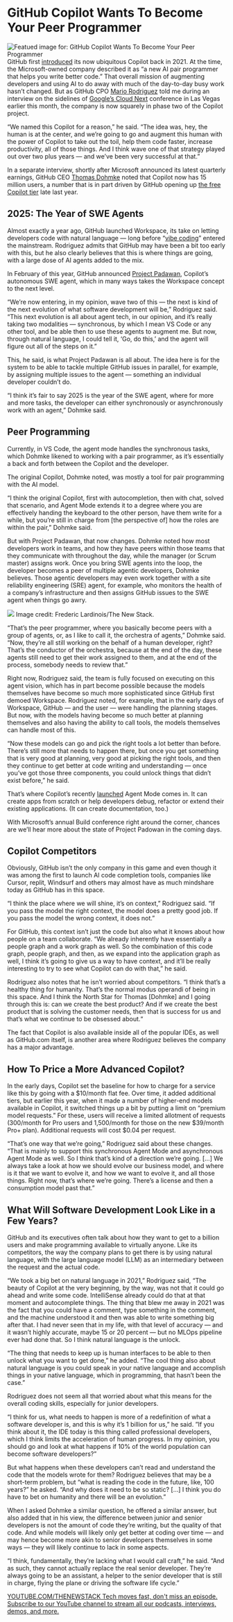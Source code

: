 # GitHub Copilot Wants To Become Your Peer Programmer
![Featued image for: GitHub Copilot Wants To Become Your Peer Programmer](https://cdn.thenewstack.io/media/2025/04/7b5ec6b7-mvimg_20171129_165458-1024x768.jpg)
GitHub first [introduced](https://github.blog/news-insights/product-news/introducing-github-copilot-ai-pair-programmer/) its now ubiquitous Copilot back in 2021. At the time, the Microsoft-owned company described it as “a new AI pair programmer that helps you write better code.” That overall mission of augmenting developers and using AI to do away with much of the day-to-day busy work hasn’t changed. But as GitHub CPO [Mario Rodriguez](https://www.linkedin.com/in/mariorodriguez3/) told me during an interview on the sidelines of [Google’s Cloud Next](https://thenewstack.io/event/google-cloud-next-25/) conference in Las Vegas earlier this month, the company is now squarely in phase two of the Copilot project.

“We named this Copilot for a reason,” he said. “The idea was, hey, the human is at the center, and we’re going to go and augment this human with the power of Copilot to take out the toil, help them code faster, increase productivity, all of those things. And I think wave one of that strategy played out over two plus years — and we’ve been very successful at that.”

In a separate interview, shortly after Microsoft announced its latest quarterly earnings, GitHub CEO [Thomas Dohmke](https://www.linkedin.com/in/ashtom/) noted that Copilot now has 15 million users, a number that is in part driven by GitHub opening up [the free Copilot tier](https://thenewstack.io/microsoft-makes-github-copilot-free-in-vs-code/) late last year.

## 2025: The Year of SWE Agents
Almost exactly a year ago, GitHub launched Workspace, its take on letting developers code with natural language — long before “[vibe coding](https://thenewstack.io/vibe-coding-is-here-how-ai-is-reshaping-the-software-developer-profession/)” entered the mainstream. Rodriguez admits that GitHub may have been a bit too early with this, but he also clearly believes that this is where things are going, with a large dose of AI agents added to the mix.

In February of this year, GitHub announced [Project Padawan](https://github.blog/news-insights/product-news/github-copilot-the-agent-awakens/), Copilot’s autonomous SWE agent, which in many ways takes the Workspace concept to the next level.

“We’re now entering, in my opinion, wave two of this — the next is kind of the next evolution of what software development will be,” Rodriguez said. “This next evolution is all about agent tech, in our opinion, and it’s really taking two modalities — synchronous, by which I mean VS Code or any other tool, and be able then to use these agents to augment me. But now, through natural language, I could tell it, ‘Go, do this,’ and the agent will figure out all of the steps on it.”

This, he said, is what Project Padawan is all about. The idea here is for the system to be able to tackle multiple GitHub issues in parallel, for example, by assigning multiple issues to the agent — something an individual developer couldn’t do.

“I think it’s fair to say 2025 is the year of the SWE agent, where for more and more tasks, the developer can either synchronously or asynchronously work with an agent,” Dohmke said.

## Peer Programming
Currently, in VS Code, the agent mode handles the synchronous tasks, which Dohmke likened to working with a pair programmer, as it’s essentially a back and forth between the Copilot and the developer.

The original Copilot, Dohmke noted, was mostly a tool for pair programming with the AI model.

“I think the original Copilot, first with autocompletion, then with chat, solved that scenario, and Agent Mode extends it to a degree where you are effectively handing the keyboard to the other person, have them write for a while, but you’re still in charge from [the perspective of] how the roles are within the pair,” Dohmke said.

But with Project Padawan, that now changes. Dohmke noted how most developers work in teams, and how they have peers within those teams that they communicate with throughout the day, while the manager (or Scrum master) assigns work. Once you bring SWE agents into the loop, the developer becomes a peer of multiple agentic developers, Dohmke believes. Those agentic developers may even work together with a site reliability engineering (SRE) agent, for example, who monitors the health of a company’s infrastructure and then assigns GitHub issues to the SWE agent when things go awry.

![](https://cdn.thenewstack.io/media/2025/05/a2c33c92-img_20180924_115324-scaled.jpg)
Image credit: Frederic Lardinois/The New Stack.

“That’s the peer programmer, where you basically become peers with a group of agents, or, as I like to call it, the orchestra of agents,” Dohmke said. “Now, they’re all still working on the behalf of a human developer, right? That’s the conductor of the orchestra, because at the end of the day, these agents still need to get their work assigned to them, and at the end of the process, somebody needs to review that.”

Right now, Rodriguez said, the team is fully focused on executing on this agent vision, which has in part become possible because the models themselves have become so much more sophisticated since GitHub first demoed Workspace. Rodriguez noted, for example, that in the early days of Workspace, GitHub — and the user — were handling the planning stages. But now, with the models having become so much better at planning themselves and also having the ability to call tools, the models themselves can handle most of this.

“Now these models can go and pick the right tools a lot better than before. There’s still more that needs to happen there, but once you get something that is very good at planning, very good at picking the right tools, and then they continue to get better at code writing and understanding — once you’ve got those three components, you could unlock things that didn’t exist before,” he said.

That’s where Copilot’s recently [launched](https://code.visualstudio.com/blogs/2025/02/24/introducing-copilot-agent-mode) Agent Mode comes in. It can create apps from scratch or help developers debug, refactor or extend their existing applications. (It can create documentation, too.)

With Microsoft’s annual Build conference right around the corner, chances are we’ll hear more about the state of Project Padowan in the coming days.

## Copilot Competitors
Obviously, GitHub isn’t the only company in this game and even though it was among the first to launch AI code completion tools, companies like Cursor, replit, Windsurf and others may almost have as much mindshare today as GitHub has in this space.

“I think the place where we will shine, it’s on context,” Rodriguez said. “If you pass the model the right context, the model does a pretty good job. If you pass the model the wrong context, it does not.”

For GitHub, this context isn’t just the code but also what it knows about how people on a team collaborate. “We already inherently have essentially a people graph and a work graph as well. So the combination of this code graph, people graph, and then, as we expand into the application graph as well, I think it’s going to give us a way to have context, and it’ll be really interesting to try to see what Copilot can do with that,” he said.

Rodriguez also notes that he isn’t worried about competitors. “I think that’s a healthy thing for humanity. That’s the normal modus operandi of being in this space. And I think the North Star for Thomas [Dohmke] and I going through this is: can we create the best product? And if we create the best product that is solving the customer needs, then that is success for us and that’s what we continue to be obsessed about.“

The fact that Copilot is also available inside all of the popular IDEs, as well as GitHub.com itself, is another area where Rodriguez believes the company has a major advantage.

## How To Price a More Advanced Copilot?
In the early days, Copilot set the baseline for how to charge for a service like this by going with a $10/month flat fee. Over time, it added additional tiers, but earlier this year, when it made a number of higher-end models available in Copilot, it switched things up a bit by putting a limit on “premium model requests.” For these, users will receive a limited allotment of requests (300/month for Pro users and 1,500/month for those on the new $39/month Pro+ plan). Additional requests will cost $0.04 per request.

“That’s one way that we’re going,” Rodriguez said about these changes. “That is mainly to support this synchronous Agent Mode and asynchronous Agent Mode as well. So I think that’s kind of a direction we’re going. […] We always take a look at how we should evolve our business model, and where is it that we want to evolve it, and how we want to evolve it, and all those things. Right now, that’s where we’re going. There’s a license and then a consumption model past that.”

## What Will Software Development Look Like in a Few Years?
GitHub and its executives often talk about how they want to get to a billion users and make programming available to virtually anyone. Like its competitors, the way the company plans to get there is by using natural language, with the large language model (LLM) as an intermediary between the request and the actual code.

“We took a big bet on natural language in 2021,” Rodriguez said, “The beauty of Copilot at the very beginning, by the way, was not that it could go ahead and write some code. IntelliSense already could do that at that moment and autocomplete things. The thing that blew me away in 2021 was the fact that you could have a comment, type something in the comment, and the machine understood it and then was able to write something big after that. I had never seen that in my life, with that level of accuracy — and it wasn’t highly accurate, maybe 15 or 20 percent — but no MLOps pipeline ever had done that. So I think natural language is the unlock.

“The thing that needs to keep up is human interfaces to be able to then unlock what you want to get done,” he added. “The cool thing also about natural language is you could speak in your native language and accomplish things in your native language, which in programming, that hasn’t been the case.”

Rodriguez does not seem all that worried about what this means for the overall coding skills, especially for junior developers.

“I think for us, what needs to happen is more of a redefinition of what a software developer is, and this is why it’s 1 billion for us,” he said. ”If you think about it, the IDE today is this thing called professional developers, which I think limits the acceleration of human progress. In my opinion, you should go and look at what happens if 10% of the world population can become software developers?”

But what happens when these developers can’t read and understand the code that the models wrote for them? Rodriguez believes that may be a short-term problem, but “what is reading the code in the future, like, 100 years?” he asked. “And why does it need to be so static? […] I think you do have to bet on humanity and there will be an evolution.”

When I asked Dohmke a similar question, he offered a similar answer, but also added that in his view, the difference between junior and senior developers is not the amount of code they’re writing, but the quality of that code. And while models will likely only get better at coding over time — and may hence become more akin to senior developers themselves in some ways — they will likely continue to lack in some aspects.

“I think, fundamentally, they’re lacking what I would call craft,” he said. “And as such, they cannot actually replace the real senior developer. They’re always going to be an assistant, a helper to the senior developer that is still in charge, flying the plane or driving the software life cycle.”

[
YOUTUBE.COM/THENEWSTACK
Tech moves fast, don't miss an episode. Subscribe to our YouTube
channel to stream all our podcasts, interviews, demos, and more.
](https://youtube.com/thenewstack?sub_confirmation=1)